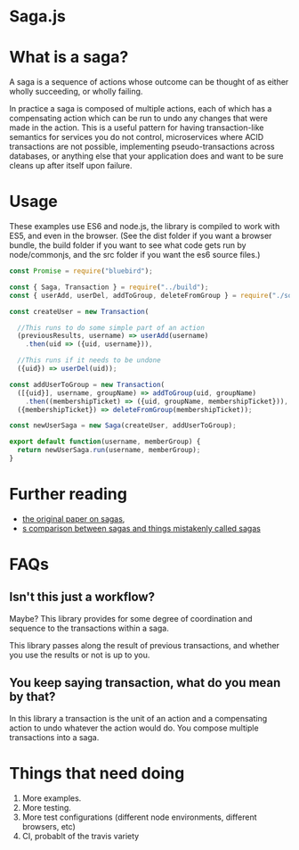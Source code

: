 Saga.js
=======

What is a saga?
===============
A saga is a sequence of actions whose outcome can be thought of as either wholly
succeeding, or wholly failing.

In practice a saga is composed of multiple actions, each of which has a
compensating action which can be run to undo any changes that were made in the
action. This is a useful pattern for having transaction-like semantics for
services you do not control, microservices where ACID transactions are not
possible, implementing pseudo-transactions across databases, or anything else
that your application does and want to be sure cleans up after itself upon
failure.

Usage
=====
These examples use ES6 and node.js, the library is compiled to work with ES5,
and even in the browser. (See the dist folder if you want a browser bundle, the
build folder if you want to see what code gets run by node/commonjs, and the src
folder if you want the es6 source files.)

```js
const Promise = require("bluebird");

const { Saga, Transaction } = require("../build");
const { userAdd, userDel, addToGroup, deleteFromGroup } = require("./some-library");

const createUser = new Transaction(

  //This runs to do some simple part of an action
  (previousResults, username) => userAdd(username)
    .then(uid => ({uid, username})),

  //This runs if it needs to be undone
  ({uid}) => userDel(uid));

const addUserToGroup = new Transaction(
  ([{uid}], username, groupName) => addToGroup(uid, groupName)
    .then((membershipTicket) => ({uid, groupName, membershipTicket})),
  ({membershipTicket}) => deleteFromGroup(membershipTicket));

const newUserSaga = new Saga(createUser, addUserToGroup);

export default function(username, memberGroup) {
  return newUserSaga.run(username, memberGroup);
}
```

Further reading
===============

* [the original paper on sagas](http://www.cs.cornell.edu/andru/cs711/2002fa/reading/sagas.pdf),
* [s comparison between sagas and things mistakenly called sagas](http://kellabyte.com/2012/05/30/clarifying-the-saga-pattern/)

FAQs
====

Isn't this just a workflow?
---------------------------

Maybe? This library provides for some degree of coordination and sequence to the
transactions within a saga.

This library passes along the result of previous transactions, and whether you
use the results or not is up to you.

You keep saying transaction, what do you mean by that?
------------------------------------------------------

In this library a transaction is the unit of an action and a compensating action
to undo whatever the action would do. You compose multiple transactions into a
saga.

Things that need doing
======================
1. More examples.
1. More testing.
1. More test configurations (different node environments, different browsers, etc)
1. CI, probablt of the travis variety
